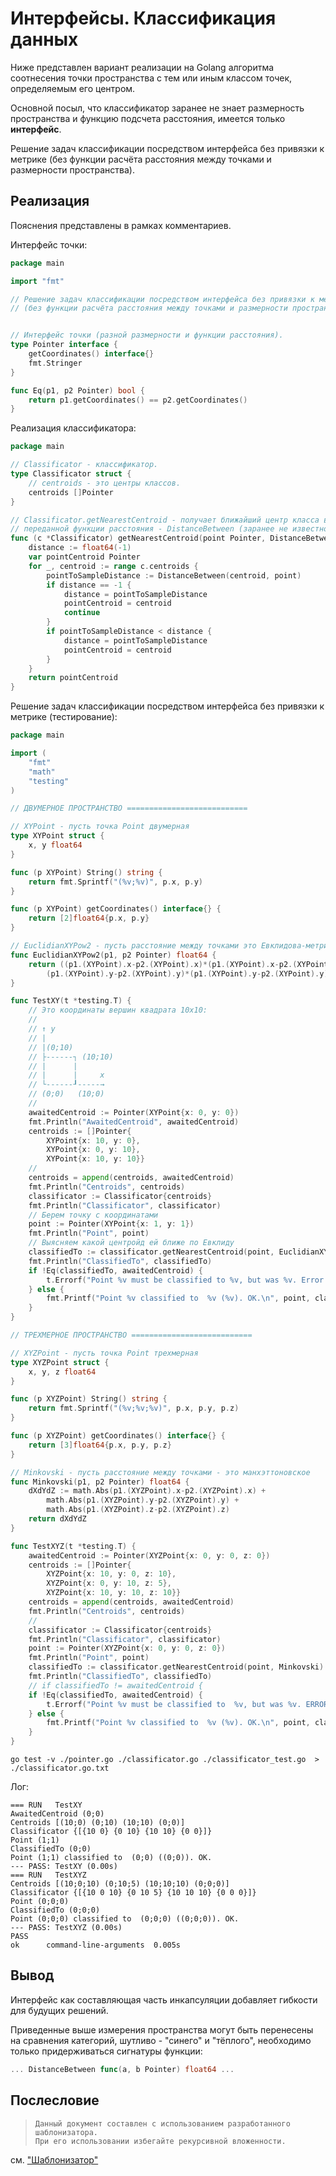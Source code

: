 # Интерфейсы. Классификация данных

Ниже представлен вариант реализации на Golang алгоритма соотнесения точки пространства с тем или иным классом точек, определяемым его центром.

Основной посыл, что классификатор заранее не знает размерность пространства и функцию подсчета расстояния, имеется только **интерфейс**.

Решение задач классификации посредством интерфейса без привязки к метрике (без функции расчёта расстояния между точками и размерности пространства).

## Реализация

Пояснения представлены в рамках комментариев.

Интерфейс точки:

```go
package main

import "fmt"

// Решение задач классификации посредством интерфейса без привязки к метрике
// (без функции расчёта расстояния между точками и размерности пространства).


// Интерфейс точки (разной размерности и функции расстояния).
type Pointer interface {
    getCoordinates() interface{}
    fmt.Stringer
}

func Eq(p1, p2 Pointer) bool {
    return p1.getCoordinates() == p2.getCoordinates()
}

```

Реализация классификатора:

```go
package main

// Classificator - классификатор.
type Classificator struct {
    // centroids - это центры классов.
    centroids []Pointer
}

// Classificator.getNearestCentroid - получает ближайший центр класса в зависимости от
// переданной функции расстояния - DistanceBetween (заранее не известной)
func (c *Classificator) getNearestCentroid(point Pointer, DistanceBetween func(a, b Pointer) float64) Pointer {
    distance := float64(-1)
    var pointCentroid Pointer
    for _, centroid := range c.centroids {
        pointToSampleDistance := DistanceBetween(centroid, point)
        if distance == -1 {
            distance = pointToSampleDistance
            pointCentroid = centroid
            continue
        }
        if pointToSampleDistance < distance {
            distance = pointToSampleDistance
            pointCentroid = centroid
        }
    }
    return pointCentroid
}

```

Решение задач классификации посредством интерфейса без привязки к метрике (тестирование):

```go
package main

import (
    "fmt"
    "math"
    "testing"
)

// ДВУМЕРНОЕ ПРОСТРАНСТВО ===========================

// XYPoint - пусть точка Point двумерная
type XYPoint struct {
    x, y float64
}

func (p XYPoint) String() string {
    return fmt.Sprintf("(%v;%v)", p.x, p.y)
}

func (p XYPoint) getCoordinates() interface{} {
    return [2]float64{p.x, p.y}
}

// EuclidianXYPow2 - пусть расстояние между точками это Евклидова-метрика без ее корня
func EuclidianXYPow2(p1, p2 Pointer) float64 {
    return ((p1.(XYPoint).x-p2.(XYPoint).x)*(p1.(XYPoint).x-p2.(XYPoint).x) +
        (p1.(XYPoint).y-p2.(XYPoint).y)*(p1.(XYPoint).y-p2.(XYPoint).y))
}

func TestXY(t *testing.T) {
    // Это координаты вершин квадрата 10x10:
    //
    // ↑ y
    // |
    // |(0;10)
    // ├------┐ (10;10)
    // |      |
    // |      |     x
    // └------┚-----→
    // (0;0)   (10;0)
    //
    awaitedCentroid := Pointer(XYPoint{x: 0, y: 0})
    fmt.Println("AwaitedCentroid", awaitedCentroid)
    centroids := []Pointer{
        XYPoint{x: 10, y: 0},
        XYPoint{x: 0, y: 10},
        XYPoint{x: 10, y: 10}}
    //
    centroids = append(centroids, awaitedCentroid)
    fmt.Println("Centroids", centroids)
    classificator := Classificator{centroids}
    fmt.Println("Classificator", classificator)
    // Берем точку с координатами
    point := Pointer(XYPoint{x: 1, y: 1})
    fmt.Println("Point", point)
    // Выясняем какой центройд ей ближе по Евклиду
    classifiedTo := classificator.getNearestCentroid(point, EuclidianXYPow2)
    fmt.Println("ClassifiedTo", classifiedTo)
    if !Eq(classifiedTo, awaitedCentroid) {
        t.Errorf("Point %v must be classified to %v, but was %v. Error.", point, awaitedCentroid, classifiedTo)
    } else {
        fmt.Printf("Point %v classified to  %v (%v). OK.\n", point, classifiedTo, awaitedCentroid)
    }
}

// ТРЕХМЕРНОЕ ПРОСТРАНСТВО ===========================

// XYZPoint - пусть точка Point трехмерная
type XYZPoint struct {
    x, y, z float64
}

func (p XYZPoint) String() string {
    return fmt.Sprintf("(%v;%v;%v)", p.x, p.y, p.z)
}

func (p XYZPoint) getCoordinates() interface{} {
    return [3]float64{p.x, p.y, p.z}
}

// Minkovski - пусть расстояние между точками - это манхэттоновское
func Minkovski(p1, p2 Pointer) float64 {
    dXdYdZ := math.Abs(p1.(XYZPoint).x-p2.(XYZPoint).x) +
        math.Abs(p1.(XYZPoint).y-p2.(XYZPoint).y) +
        math.Abs(p1.(XYZPoint).z-p2.(XYZPoint).z)
    return dXdYdZ
}

func TestXYZ(t *testing.T) {
    awaitedCentroid := Pointer(XYZPoint{x: 0, y: 0, z: 0})
    centroids := []Pointer{
        XYZPoint{x: 10, y: 0, z: 10},
        XYZPoint{x: 0, y: 10, z: 5},
        XYZPoint{x: 10, y: 10, z: 10}}
    centroids = append(centroids, awaitedCentroid)
    fmt.Println("Centroids", centroids)
    //
    classificator := Classificator{centroids}
    fmt.Println("Classificator", classificator)
    point := Pointer(XYZPoint{x: 0, y: 0, z: 0})
    fmt.Println("Point", point)
    classifiedTo := classificator.getNearestCentroid(point, Minkovski)
    fmt.Println("ClassifiedTo", classifiedTo)
    // if classifiedTo != awaitedCentroid {
    if !Eq(classifiedTo, awaitedCentroid) {
        t.Errorf("Point %v must be classified to  %v, but was %v. ERROR.", point, awaitedCentroid, classifiedTo)
    } else {
        fmt.Printf("Point %v classified to  %v (%v). OK.\n", point, classifiedTo, awaitedCentroid)
    }
}

```

```shell
go test -v ./pointer.go ./classificator.go ./classificator_test.go  > ./classificator.go.txt
```

Лог:

```text
=== RUN   TestXY
AwaitedCentroid (0;0)
Centroids [(10;0) (0;10) (10;10) (0;0)]
Classificator {[{10 0} {0 10} {10 10} {0 0}]}
Point (1;1)
ClassifiedTo (0;0)
Point (1;1) classified to  (0;0) ((0;0)). OK.
--- PASS: TestXY (0.00s)
=== RUN   TestXYZ
Centroids [(10;0;10) (0;10;5) (10;10;10) (0;0;0)]
Classificator {[{10 0 10} {0 10 5} {10 10 10} {0 0 0}]}
Point (0;0;0)
ClassifiedTo (0;0;0)
Point (0;0;0) classified to  (0;0;0) ((0;0;0)). OK.
--- PASS: TestXYZ (0.00s)
PASS
ok  	command-line-arguments	0.005s

```

## Вывод

Интерфейс как составляющая часть инкапсуляции добавляет гибкости для будущих решений.

Приведенные выше измерения пространства могут быть перенесены на сравнения категорий, шутливо - "синего" и "тёплого", необходимо только придерживаться сигнатуры функции:

```go
... DistanceBetween func(a, b Pointer) float64 ... 
```

## Послесловие

>
> ```text
> Данный документ составлен с использованием разработанного шаблонизатора. 
> При его использовании избегайте рекурсивной вложенности.
> ```

см. ["Шаблонизатор"](https://github.com/BorisPlus/golang_notes/tree/master/templator)
